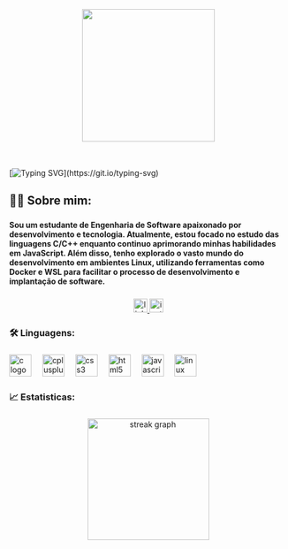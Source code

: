 <div align="center">
  <img height="240" src="https://github.com/Adryanrr/Adryanrr/assets/153025714/c78c53e2-35f7-420a-8c74-a58c4250b3bb"  />
</div>
<br>
<br> 

[![Typing SVG](https://readme-typing-svg.herokuapp.com?font=Fira+Code&pause=1000&color=F7EBEA&random=false&width=435&lines=Ol%C3%A1%2C+seja+bem+vindo!;Hello%2C+welcome!)](https://git.io/typing-svg)

###

<h2 align="left">👩‍💻  Sobre mim:</h2>

###

<h4 align="left">Sou um estudante de Engenharia de Software apaixonado por desenvolvimento e tecnologia. Atualmente, estou focado no estudo das linguagens C/C++ enquanto continuo aprimorando minhas habilidades em JavaScript. Além disso, tenho explorado o vasto mundo do desenvolvimento em ambientes Linux, utilizando ferramentas como Docker e WSL para facilitar o processo de desenvolvimento e implantação de software.</h4>

###

<div align="center">
  <a href="https://www.linkedin.com/in/adryanrr/" target="_blank">
    <img src="https://img.shields.io/static/v1?message=LinkedIn&logo=linkedin&label=&color=0077B5&logoColor=white&labelColor=&style=for-the-badge" height="25" alt="linkedin logo" />
  </a>
  <a href="https://instagram.com/_adryanrr" target="_blank">
    <img src="https://img.shields.io/static/v1?message=Instagram&logo=instagram&label=&color=E4405F&logoColor=white&labelColor=&style=for-the-badge" height="25" alt="instagram logo" />
  </a>
</div>



###

<h3 align="left">🛠 Linguagens:</h3>

###

<div align="left">
  <img src="https://cdn.jsdelivr.net/gh/devicons/devicon/icons/c/c-original.svg" height="40" alt="c logo"  />
  <img width="12" />
  <img src="https://cdn.jsdelivr.net/gh/devicons/devicon/icons/cplusplus/cplusplus-original.svg" height="40" alt="cplusplus logo"  />
  <img width="12" />
  <img src="https://cdn.jsdelivr.net/gh/devicons/devicon/icons/css3/css3-original.svg" height="40" alt="css3 logo"  />
  <img width="12" />
  <img src="https://cdn.jsdelivr.net/gh/devicons/devicon/icons/html5/html5-original.svg" height="40" alt="html5 logo"  />
  <img width="12" />
  <img src="https://cdn.jsdelivr.net/gh/devicons/devicon/icons/javascript/javascript-original.svg" height="40" alt="javascript logo"  />
  <img width="12" />
  <img src="https://cdn.jsdelivr.net/gh/devicons/devicon/icons/linux/linux-original.svg" height="40" alt="linux logo"  />
</div>

###

<h3 align="left">📈  Estatisticas:</h3>

###

<div align="center">
  <img src="https://streak-stats.demolab.com?user=adryanrr&locale=en&mode=daily&theme=dark&hide_border=false&border_radius=5&order=3" height="220" alt="streak graph"  />
</div>

###
